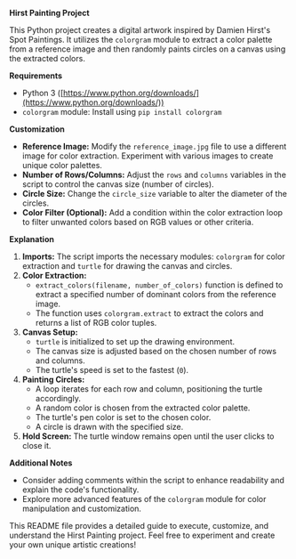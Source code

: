 

**Hirst Painting Project**

This Python project creates a digital artwork inspired by Damien Hirst's Spot Paintings. It utilizes the `colorgram` module to extract a color palette from a reference image and then randomly paints circles on a canvas using the extracted colors.

**Requirements**

- Python 3 ([https://www.python.org/downloads/](https://www.python.org/downloads/))
- `colorgram` module: Install using `pip install colorgram`



**Customization**

- **Reference Image:** Modify the `reference_image.jpg` file to use a different image for color extraction. Experiment with various images to create unique color palettes.
- **Number of Rows/Columns:** Adjust the `rows` and `columns` variables in the script to control the canvas size (number of circles).
- **Circle Size:** Change the `circle_size` variable to alter the diameter of the circles.
- **Color Filter (Optional):** Add a condition within the color extraction loop to filter unwanted colors based on RGB values or other criteria.

**Explanation**

1. **Imports:** The script imports the necessary modules: `colorgram` for color extraction and `turtle` for drawing the canvas and circles.
2. **Color Extraction:**
   - `extract_colors(filename, number_of_colors)` function is defined to extract a specified number of dominant colors from the reference image.
   - The function uses `colorgram.extract` to extract the colors and returns a list of RGB color tuples.
3. **Canvas Setup:**
   - `turtle` is initialized to set up the drawing environment.
   - The canvas size is adjusted based on the chosen number of rows and columns.
   - The turtle's speed is set to the fastest (`0`).
4. **Painting Circles:**
   - A loop iterates for each row and column, positioning the turtle accordingly.
   - A random color is chosen from the extracted color palette.
   - The turtle's pen color is set to the chosen color.
   - A circle is drawn with the specified size.
5. **Hold Screen:** The turtle window remains open until the user clicks to close it.

**Additional Notes**

- Consider adding comments within the script to enhance readability and explain the code's functionality.
- Explore more advanced features of the `colorgram` module for color manipulation and customization.

This README file provides a detailed guide to execute, customize, and understand the Hirst Painting project. Feel free to experiment and create your own unique artistic creations!
